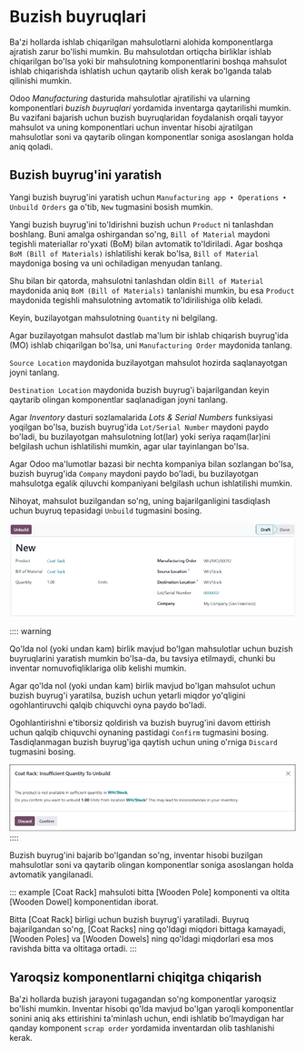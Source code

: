 # Buzish buyruqlari

Ba'zi hollarda ishlab chiqarilgan mahsulotlarni alohida komponentlarga ajratish zarur bo'lishi mumkin. Bu mahsulotdan ortiqcha birliklar ishlab chiqarilgan bo'lsa yoki bir mahsulotning komponentlarini boshqa mahsulot ishlab chiqarishda ishlatish uchun qaytarib olish kerak bo'lganda talab qilinishi mumkin.

Odoo *Manufacturing* dasturida mahsulotlar ajratilishi va ularning komponentlari *buzish buyruqlari* yordamida inventarga qaytarilishi mumkin. Bu vazifani bajarish uchun buzish buyruqlaridan foydalanish orqali tayyor mahsulot va uning komponentlari uchun inventar hisobi ajratilgan mahsulotlar soni va qaytarib olingan komponentlar soniga asoslangan holda aniq qoladi.

## Buzish buyrug'ini yaratish

Yangi buzish buyrug'ini yaratish uchun `Manufacturing app ‣ Operations ‣ Unbuild Orders` ga o'tib, `New` tugmasini bosish mumkin.

Yangi buzish buyrug'ini to'ldirishni buzish uchun `Product` ni tanlashdan boshlang. Buni amalga oshirgandan so'ng, `Bill of Material` maydoni tegishli materiallar ro'yxati (BoM) bilan avtomatik to'ldiriladi. Agar boshqa `BoM (Bill of Materials)` ishlatilishi kerak bo'lsa, `Bill of Material` maydoniga bosing va uni ochiladigan menyudan tanlang.

Shu bilan bir qatorda, mahsulotni tanlashdan oldin `Bill of Material` maydonida aniq `BoM (Bill of Materials)` tanlanishi mumkin, bu esa `Product` maydonida tegishli mahsulotning avtomatik to'ldirilishiga olib keladi.

Keyin, buzilayotgan mahsulotning `Quantity` ni belgilang.

Agar buzilayotgan mahsulot dastlab ma'lum bir ishlab chiqarish buyrug'ida (MO) ishlab chiqarilgan bo'lsa, uni `Manufacturing Order` maydonida tanlang.

`Source Location` maydonida buzilayotgan mahsulot hozirda saqlanayotgan joyni tanlang.

`Destination Location` maydonida buzish buyrug'i bajarilgandan keyin qaytarib olingan komponentlar saqlanadigan joyni tanlang.

Agar *Inventory* dasturi sozlamalarida *Lots & Serial Numbers* funksiyasi yoqilgan bo'lsa, buzish buyrug'ida `Lot/Serial Number` maydoni paydo bo'ladi, bu buzilayotgan mahsulotning lot(lar) yoki seriya raqam(lar)ini belgilash uchun ishlatilishi mumkin, agar ular tayinlangan bo'lsa.

Agar Odoo ma'lumotlar bazasi bir nechta kompaniya bilan sozlangan bo'lsa, buzish buyrug'ida `Company` maydoni paydo bo'ladi, bu buzilayotgan mahsulotga egalik qiluvchi kompaniyani belgilash uchun ishlatilishi mumkin.

Nihoyat, mahsulot buzilgandan so'ng, uning bajarilganligini tasdiqlash uchun buyruq tepasidagi `Unbuild` tugmasini bosing.

![To'ldirilgan buzish buyrug'i.](unbuild_orders/unbuild-order.png)

:::: warning

Qo'lda nol (yoki undan kam) birlik mavjud bo'lgan mahsulotlar uchun buzish buyruqlarini yaratish mumkin bo'lsa-da, bu tavsiya etilmaydi, chunki bu inventar nomuvofiqliklariga olib kelishi mumkin.

Agar qo'lda nol (yoki undan kam) birlik mavjud bo'lgan mahsulot uchun buzish buyrug'i yaratilsa, buzish uchun yetarli miqdor yo'qligini ogohlantiruvchi qalqib chiquvchi oyna paydo bo'ladi.

Ogohlantirishni e'tiborsiz qoldirish va buzish buyrug'ini davom ettirish uchun qalqib chiquvchi oynaning pastidagi `Confirm` tugmasini bosing. Tasdiqlanmagan buzish buyrug'iga qaytish uchun uning o'rniga `Discard` tugmasini bosing.

![Qo'lda nol yoki undan kam birlik mavjud bo'lgan mahsulot uchun buzish buyrug'ini tasdiqlashga urinishdan keyin paydo bo'ladigan yetarli miqdor yo'qligi haqidagi qalqib chiquvchi oyna.](unbuild_orders/insufficient-quantity.png)
::::

Buzish buyrug'ini bajarib bo'lgandan so'ng, inventar hisobi buzilgan mahsulotlar soni va qaytarib olingan komponentlar soniga asoslangan holda avtomatik yangilanadi.

::: example
[Coat Rack] mahsuloti bitta [Wooden Pole] komponenti va oltita [Wooden Dowel] komponentidan iborat.

Bitta [Coat Rack] birligi uchun buzish buyrug'i yaratiladi. Buyruq bajarilgandan so'ng, [Coat Racks] ning qo'ldagi miqdori bittaga kamayadi, [Wooden Poles] va [Wooden Dowels] ning qo'ldagi miqdorlari esa mos ravishda bitta va oltitaga ortadi.
:::

## Yaroqsiz komponentlarni chiqitga chiqarish

Ba'zi hollarda buzish jarayoni tugagandan so'ng komponentlar yaroqsiz bo'lishi mumkin. Inventar hisobi qo'lda mavjud bo'lgan yaroqli komponentlar sonini aniq aks ettirishini ta'minlash uchun, endi ishlatib bo'lmaydigan har qanday komponent `scrap order` yordamida inventardan olib tashlanishi kerak.